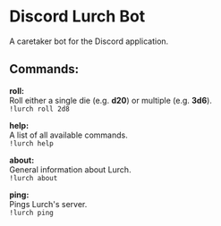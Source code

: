 # Discord Lurch Bot

A caretaker bot for the Discord application.

## Commands:

**roll:**\
Roll either a single die (e.g. **d20**) or multiple (e.g. **3d6**).\
`!lurch roll 2d8`

**help:**\
A list of all available commands.\
`!lurch help`

**about:**\
General information about Lurch.\
`!lurch about`

**ping:**\
Pings Lurch's server.\
`!lurch ping`

